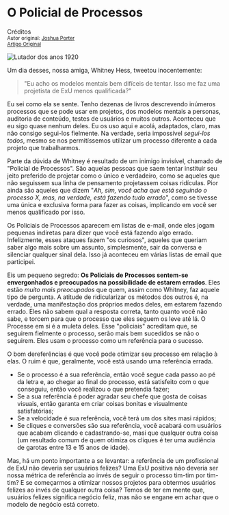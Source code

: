 O Policial de Processos
=======================
Créditos<br/>
<small>Autor original: [Joshua Porter](http://52weeksofux.com/)<br/>[Artigo Original](http://52weeksofux.com/post/531355908/the-process-police)</small>

![Lutador dos anos 1920](http://media.tumblr.com/tumblr_l12tjm4EUh1qz8ohs.jpg "Lutador dos anos 1920")

Um dia desses, nossa amiga, Whitney Hess, tweetou inocentemente:

> "Eu acho os modelos mentais bem difíceis de tentar. Isso me faz uma projetista de ExU menos qualificada?"

Eu sei como ela se sente. Tenho dezenas de livros descrevendo inúmeros processos que se pode usar em projetos, dos modelos mentais a personas, auditoria de conteúdo, testes de usuários e muitos outros. Aconteceu que eu sigo quase nenhum deles. Eu os uso aqui e acolá, adaptados, claro, mas não consigo segui-los fielmente. Na verdade, seria impossível *segui-los todos*, mesmo se nos permitíssemos utilizar um processo diferente a cada projeto que trabalharmos.

Parte da dúvida de Whitney é resultado de um inimigo invisível, chamado de "Policial de Processos". São aquelas pessoas que saem tentar instituir seu jeito preferido de projetar como o único e verdadeiro, como se aqueles que não seguissem sua linha de pensamento projetassem coisas ridículas. Pior ainda são aqueles que dizem "*Ah, sim, você acha que está seguindo o processo X, mas, na verdade, está fazendo tudo errado*", como se tivesse uma única e exclusiva forma para fazer as coisas, implicando em você ser menos qualificado por isso.

Os Policiais de Processos aparecem em listas de e-mail, onde eles jogam pequenas indiretas para dizer que você está fazendo algo errado. Infelizmente, esses ataques fazem "os curiosos", aqueles que queriam saber algo mais sobre um assunto, simplesmente, sair da conversa e silenciar qualquer sinal dela. Isso já aconteceu em várias listas de email que participei.

Eis um pequeno segredo: **Os Policiais de Processos sentem-se envergonhados e preocupados na possibilidade de estarem errados**. Eles estão *muito mais preocupados* que quem, assim como Whitney, faz aquele tipo de pergunta. A atitude de ridicularizar os métodos dos outros é, na verdade, uma manifestação dos próprios medos deles, em estarem fazendo errado. Eles não sabem qual a resposta correta, tanto quanto você não sabe, e torcem para que o processo que eles seguem os leve até lá. O Processe em si é a muleta deles. Esse "policiais" acreditam que, se seguirem fielmente o processo, serão mais bem sucedidos se não o seguirem. Eles usam o processo como um referência para o sucesso.

O bom dereferências é que você pode otimizar seu processo em relação à elas. O ruim é que, geralmente, você está usando uma referência errada.

- Se o processo é a sua referência, então você segue cada passo ao pé da letra e, ao chegar ao final do processo, está satisfeito com o que conseguiu, então você realizou o que pretendia fazer;
- Se a sua referência é poder agradar seu chefe que gosta de coisas visuais, então garanta em criar coisas bonitas e visualmente satisfatórias;
- Se a velocidade é sua referência, você terá um dos sites masi rápidos;
- Se cliques e conversões são sua referência, você acabará com usuários que acabam clicando e cadastrando-se, masi que qualquer outra coisa (um resultado comum de quem otimiza os cliques é ter uma audiência de garotas entre 13 e 15 anos de idade).

Mas, há um ponto importante a se levantar: a referência de um profissional de ExU não deveria ser usuários felizes? Uma ExU positiva não deveria ser nossa métrica de referência ao invés de seguir o processo tim-tim por tim-tim? E se começarmos a otimizar nossos projetos para obtermos usuários felizes ao invés de qualquer outra coisa? Temos de ter em mente que, usuários felizes significa negócio feliz, mas não se engane em achar que o modelo de negócio está correto.

